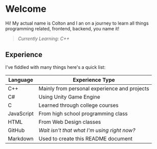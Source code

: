 # Welcome

Hi! My actual name is Colton and I an on a journey to learn all things programming related, frontend, backend, you name it!
> *Currently Learning: C++*

## Experience

I've fiddled with many things here's a quick list:

|Language        |  Experience Type                          
|----------------|--------------------
| C++            | Mainly from personal experience and projects    
| C#             | Using Unity Game Engine            
| C              | Learned through college courses
| JavaScript     | From high school programming class 
| HTML           | From Web Design classes
| GitHub         | *Wait isn't that what I'm using right now?*
| Markdown       | Used to create this README document

<!---
Dead245/Dead245 is a ✨ special ✨ repository because its `README.md` (this file) appears on your GitHub profile.
You can click the Preview link to take a look at your changes.
--->
